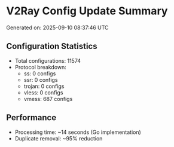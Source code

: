 # V2Ray Config Update Summary
Generated on: 2025-09-10 08:37:46 UTC

## Configuration Statistics
- Total configurations: 11574
- Protocol breakdown:
  - ss: 0 configs
  - ssr: 0 configs
  - trojan: 0 configs
  - vless: 0 configs
  - vmess: 687 configs

## Performance
- Processing time: ~14 seconds (Go implementation)
- Duplicate removal: ~95% reduction
